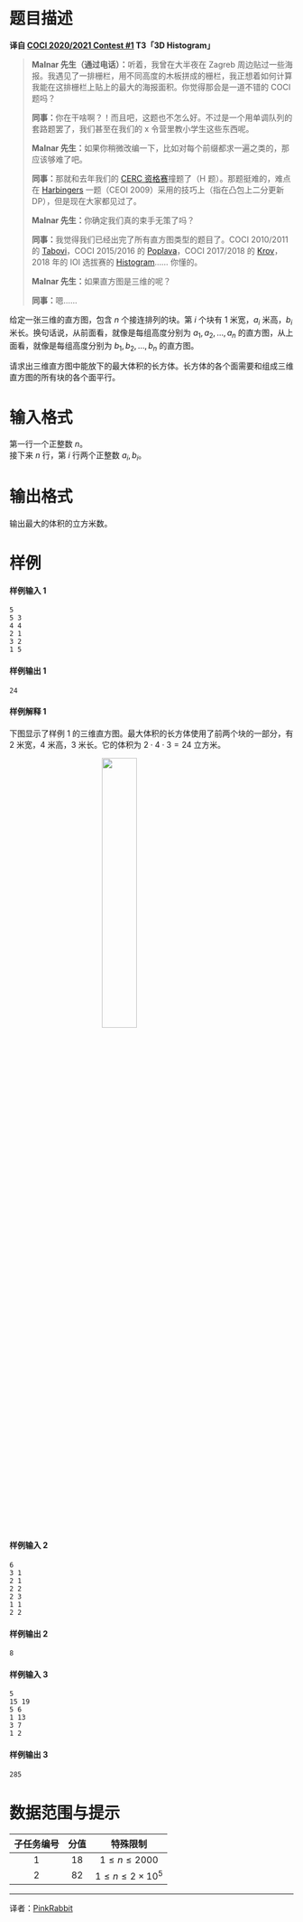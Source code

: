 
# 题目描述

**译自 [COCI 2020/2021 Contest #1](https://hsin.hr/coci/archive/2020_2021/contest1_tasks.pdf) T3「3D Histogram」**

> <b>Malnar 先生（通过电话）：</b>听着，我曾在大半夜在 Zagreb 周边贴过一些海报。我遇见了一排栅栏，用不同高度的木板拼成的栅栏，我正想着如何计算我能在这排栅栏上贴上的最大的海报面积。你觉得那会是一道不错的 COCI 题吗？
> 
> <b>同事：</b>你在干啥啊？！而且吧，这题也不怎么好。不过是一个用单调队列的套路题罢了，我们甚至在我们的 x 令营里教小学生这些东西呢。
> 
> <b>Malnar 先生：</b>如果你稍微改编一下，比如对每个前缀都求一遍之类的，那应该够难了吧。
> 
> <b>同事：</b>那就和去年我们的 [CERC 资格赛](https://hsin.hr/studenti2019/zadaci/zadaci.pdf)撞题了（H 题）。那题挺难的，难点在 [Harbingers](https://vjudge.net/problem/Gym-207383I) 一题（CEOI 2009）采用的技巧上（指在凸包上二分更新 DP），但是现在大家都见过了。
> 
> <b>Malnar 先生：</b>你确定我们真的束手无策了吗？
> 
> <b>同事：</b>我觉得我们已经出完了所有直方图类型的题目了。COCI 2010/2011 的 [Tabovi](https://hsin.hr/coci/archive/2010_2011/contest1_tasks.pdf)，COCI 2015/2016 的 [Poplava](https://hsin.hr/coci/archive/2015_2016/contest5_tasks.pdf)，COCI 2017/2018 的 [Krov](https://hsin.hr/coci/archive/2017_2018/contest4_tasks.pdf)，2018 年的 IOI 选拔赛的 [Histogram](https://hsin.hr/pripreme2018/zadaci/prvi/zadaci.pdf)…… 你懂的。
> 
> <b>Malnar 先生：</b>如果直方图是三维的呢？
> 
> <b>同事：</b>嗯……

给定一张三维的直方图，包含 $n$ 个接连排列的块。第 $i$ 个块有 $1$ 米宽，$a_i$ 米高，$b_i$ 米长。换句话说，从前面看，就像是每组高度分别为 $a_1, a_2, \ldots , a_n$ 的直方图，从上面看，就像是每组高度分别为 $b_1, b_2, \ldots , b_n$ 的直方图。

请求出三维直方图中能放下的最大体积的长方体。长方体的各个面需要和组成三维直方图的所有块的各个面平行。

# 输入格式

第一行一个正整数 $n$。  
接下来 $n$ 行，第 $i$ 行两个正整数 $a_i, b_i$。

# 输出格式

输出最大的体积的立方米数。

# 样例

#### 样例输入 1

```plain
5
5 3
4 4
2 1
3 2
1 5
```

#### 样例输出 1

```plain
24
```

#### 样例解释 1

下图显示了样例 1 的三维直方图。最大体积的长方体使用了前两个块的一部分，有 $2$ 米宽，$4$ 米高，$3$ 米长。它的体积为 $2 \cdot 4 \cdot 3 = 24$ 立方米。

<img src="/source/loj/3370/img/aHR0cHM6Ly9sb2otaW1nLnVweXVuLm1lbmNpLm1lbXNldDAuY24vMjAyMC8xMC8xOS81ZjhjNmJkNzNkOTRjLnBuZw==.png" width="35%" style="clear: both; display: block; margin: auto"/>

#### 样例输入 2

```plain
6
3 1
2 1
2 2
2 3
1 1
2 2
```

#### 样例输出 2

```plain
8
```

#### 样例输入 3

```plain
5
15 19
5 6
1 13
3 7
1 2
```

#### 样例输出 3

```plain
285
```

# 数据范围与提示

| 子任务编号 | 分值 | 特殊限制                      |
| :--------: | :--: | :---------------------------: |
| $1$        | $18$ | $1 \le n \le 2000$            |
| $2$        | $82$ | $1 \le n \le 2 \times {10}^5$ |

----

译者：[PinkRabbit](https://loj.ac/user/9437)

